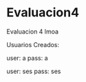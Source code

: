 # Evaluacion4
Evaluacion 4 lmoa
 
Usuarios Creados:

  user: a
  pass: a
  
  user: ses
  pass: ses
